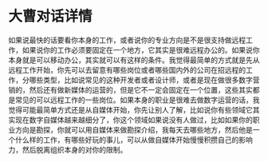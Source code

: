 # 大曹对话详情

如果说最快的话要看你本身的工作，或者说你的专业方向是不是很支持做远程工作，如果说你的工作必须要固定在一个地方，它其实是很难远程办公的。如果说你本身就是可以移动办公，其实就可以有这样的条件。我觉得最简单的方式就是先从远程工作开始，你先可以去留意有哪些岗位或者哪些国内外的公司在招远程的工作，分哪些类型，比如说常见的这种开发者或者设计师，或者是现在做很多数字营销的，然后还有做新媒体的运营的，但是它不一定会固定在一个位置，这些其实都是常见的可以远程工作的一些岗位。如果本身的职业是很难去做数字运营的话，我觉得可能最简单方式还是从自媒体开始，你先让别人了解，比如说你有些领域它其实现在数字自媒体越来越细分了，你这个领域如果说没有人做过，比如如果你的职业方向是勘探，你就可以用自媒体来做勘探介绍，我每天去哪些地方，然后他是一个什么样的工作，有哪些好玩的事儿，可以从做自媒体开始慢慢积攒自己的影响力，然后脱离组织本身的对你的限制。